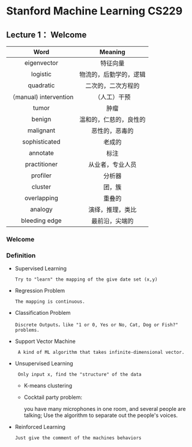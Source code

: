 # Stanford Machine Learning CS229

## Lecture 1： Welcome




|          Word          |        Meaning         |
| :--------------------: | :--------------------: |
|      eigenvector       |        特征向量        |
|        logistic        | 物流的，后勤学的，逻辑 |
|       quadratic        |   二次的，二次方程的   |
| （manual) intervention |      （人工）干预      |
|         tumor          |          肿瘤          |
|         benign         | 温和的，仁慈的，良性的 |
|       malignant        |     恶性的，恶毒的     |
|     sophisticated      |         老成的         |
|        annotate        |          标注          |
|      practitioner      |    从业者，专业人员    |
|        profiler        |         分析器         |
|        cluster         |         团，簇         |
|      overlapping       |         重叠的         |
|        analogy         |    演绎，推理，类比    |
|     bleeding edge      |     最前沿，尖端的     |



### Welcome

### Definition

- Supervised  Learning

  `Try to "learn" the mapping of the give date set (x,y)`



- Regression Problem

  `The mapping is continuous.`



- Classification Problem

  `Discrete Outputs，like "1 or 0, Yes or No, Cat, Dog or Fish?" problems.`



- Support Vector Machine

  ` A kind of ML algorithm that takes infinite-dimensional vector.`



- Unsupervised Learning

  ` Only input x, find the "structure" of the data`

  - K-means clustering

  - Cocktail party problem:

    you have many microphones in one room, and several people are talking; Use the algorithm to separate out the people's voices.



- Reinforced Learning

  ` Just give the comment of the machines behaviors `
